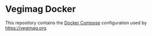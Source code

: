 # Vegimag Docker

This repository contains the [Docker Compose](https://docs.docker.com/compose/) configuration used by https://vegimag.org.
